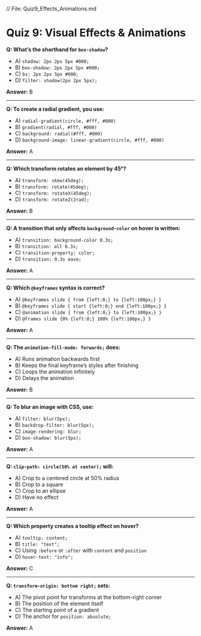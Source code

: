 // File: Quiz9_Effects_Animations.md
# Quiz 9: Visual Effects & Animations

**Q: What’s the shorthand for `box-shadow`?**  
- A) `shadow: 2px 2px 5px #000;`  
- B) `box-shadow: 2px 2px 5px #000;`  
- C) `bs: 2px 2px 5px #000;`  
- D) `filter: shadow(2px 2px 5px);`  

**Answer:** B  

---  

**Q: To create a radial gradient, you use:**  
- A) `radial-gradient(circle, #fff, #000)`  
- B) `gradient(radial, #fff, #000)`  
- C) `background: radial(#fff, #000)`  
- D) `background-image: linear-gradient(circle, #fff, #000)`  

**Answer:** A  

---  

**Q: Which transform rotates an element by 45°?**  
- A) `transform: skew(45deg);`  
- B) `transform: rotate(45deg);`  
- C) `transform: rotateX(45deg);`  
- D) `transform: rotateZ(2rad);`  

**Answer:** B  

---  

**Q: A transition that only affects `background-color` on hover is written:**  
- A) `transition: background-color 0.3s;`  
- B) `transition: all 0.3s;`  
- C) `transition-property: color;`  
- D) `transition: 0.3s ease;`  

**Answer:** A  

---  

**Q: Which `@keyframes` syntax is correct?**  
- A) `@keyframes slide { from {left:0;} to {left:100px;} }`  
- B) `@keyframes slide { start {left:0;} end {left:100px;} }`  
- C) `@animation slide { from {left:0;} to {left:100px;} }`  
- D) `@frames slide {0% {left:0;} 100% {left:100px;} }`  

**Answer:** A  

---  

**Q: The `animation-fill-mode: forwards;` does:**  
- A) Runs animation backwards first  
- B) Keeps the final keyframe’s styles after finishing  
- C) Loops the animation infinitely  
- D) Delays the animation  

**Answer:** B  

---  

**Q: To blur an image with CSS, use:**  
- A) `filter: blur(5px);`  
- B) `backdrop-filter: blur(5px);`  
- C) `image-rendering: blur;`  
- D) `box-shadow: blur(5px);`  

**Answer:** A  

---  

**Q: `clip-path: circle(50% at center);` will:**  
- A) Crop to a centered circle at 50% radius  
- B) Crop to a square  
- C) Crop to an ellipse  
- D) Have no effect  

**Answer:** A  

---  

**Q: Which property creates a tooltip effect on hover?**  
- A) `tooltip: content;`  
- B) `title: "text";`  
- C) Using `:before` or `:after` with `content` and `position`  
- D) `hover-text: "info";`  

**Answer:** C  

---  

**Q: `transform-origin: bottom right;` sets:**  
- A) The pivot point for transforms at the bottom-right corner  
- B) The position of the element itself  
- C) The starting point of a gradient  
- D) The anchor for `position: absolute;`  

**Answer:** A  
